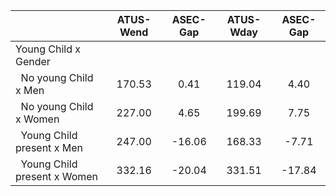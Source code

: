 
|                      |    ATUS-Wend |     ASEC-Gap |    ATUS-Wday |     ASEC-Gap |
| -------------------- | :----------: | :----------: | :----------: | :----------: |
| Young Child x Gender |              |              |              |              |
| &nbsp;&nbsp;No young Child x Men |       170.53 |         0.41 |       119.04 |         4.40 |
| &nbsp;&nbsp;No young Child x Women |       227.00 |         4.65 |       199.69 |         7.75 |
| &nbsp;&nbsp;Young Child present x Men |       247.00 |       -16.06 |       168.33 |        -7.71 |
| &nbsp;&nbsp;Young Child present x Women |       332.16 |       -20.04 |       331.51 |       -17.84 |

